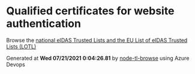 # Qualified certificates for website authentication 
 Browse the [national eIDAS Trusted Lists and the EU List of eIDAS Trusted Lists (LOTL)](https://webgate.ec.europa.eu/tl-browser/#/) 
 
 
Generated at **Wed 07/21/2021  0:04:26.81** by [node-tl-browse](https://github.com/ymedlop/node-tl-browser) using Azure Devops 
